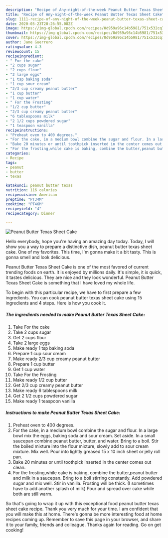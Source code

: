 ```yaml
---
description: "Recipe of Any-night-of-the-week Peanut Butter Texas Sheet Cake"
title: "Recipe of Any-night-of-the-week Peanut Butter Texas Sheet Cake"
slug: 1111-recipe-of-any-night-of-the-week-peanut-butter-texas-sheet-cake
date: 2020-05-23T20:26:55.082Z
image: https://img-global.cpcdn.com/recipes/0d959a96c14b5981/751x532cq70/peanut-butter-texas-sheet-cake-recipe-main-photo.jpg
thumbnail: https://img-global.cpcdn.com/recipes/0d959a96c14b5981/751x532cq70/peanut-butter-texas-sheet-cake-recipe-main-photo.jpg
cover: https://img-global.cpcdn.com/recipes/0d959a96c14b5981/751x532cq70/peanut-butter-texas-sheet-cake-recipe-main-photo.jpg
author: Jane Guerrero
ratingvalue: 4.3
reviewcount: 15
recipeingredient:
- " For the cake"
- "2 cups sugar"
- "2 cups flour"
- "2 large eggs"
- "1 tsp baking soda"
- "1 cup sour cream"
- "2/3 cup creamy peanut butter"
- "1 cup butter"
- "1 cup water"
- " For the Frosting"
- "1/2 cup butter"
- "2/3 cup creamy peanut butter"
- "6 tablespoons milk"
- "2 1/2 cups powdered sugar"
- "1 teaspoon vanilla"
recipeinstructions:
- "Preheat oven to 400 degrees."
- "For the cake, in a medium bowl combine the sugar and flour. In a large bowl mix the eggs, baking soda and sour cream. Set aside. In a small saucepan combine peanut butter, butter, and water. Bring to a boil. Stir the boiled mixture into the flour mixture, slowly add to sour cream mixture. Mix well. Pour into lightly greased 15 x 10 inch sheet or jelly roll pan."
- "Bake 20 minutes or until toothpick inserted in the center comes out clean."
- "For the frosting,while cake is baking, combine the butter,peanut butter and milk in a saucepan. Bring to a boil stirring constantly. Add powdered sugar and mix well. Stir in vanilla. Frosting will be thick. (I sometimes have to add another splash of milk) Pour and spread over cake while both are still warm."
categories:
- Recipe
tags:
- peanut
- butter
- texas

katakunci: peanut butter texas 
nutrition: 116 calories
recipecuisine: American
preptime: "PT34M"
cooktime: "PT46M"
recipeyield: "4"
recipecategory: Dinner

---
```



![Peanut Butter Texas Sheet Cake](https://img-global.cpcdn.com/recipes/0d959a96c14b5981/751x532cq70/peanut-butter-texas-sheet-cake-recipe-main-photo.jpg)

Hello everybody, hope you're having an amazing day today. Today, I will show you a way to prepare a distinctive dish, peanut butter texas sheet cake. One of my favorites. This time, I'm gonna make it a bit tasty. This is gonna smell and look delicious.

Peanut Butter Texas Sheet Cake is one of the most favored of current trending foods on earth. It is enjoyed by millions daily. It's simple, it is quick, it tastes delicious. They are nice and they look wonderful. Peanut Butter Texas Sheet Cake is something that I have loved my whole life.




To begin with this particular recipe, we have to first prepare a few ingredients. You can cook peanut butter texas sheet cake using 15 ingredients and 4 steps. Here is how you cook it.

<!--inarticleads1-->

##### The ingredients needed to make Peanut Butter Texas Sheet Cake:

1. Take  For the cake
1. Take 2 cups sugar
1. Get 2 cups flour
1. Take 2 large eggs
1. Make ready 1 tsp baking soda
1. Prepare 1 cup sour cream
1. Make ready 2/3 cup creamy peanut butter
1. Prepare 1 cup butter
1. Get 1 cup water
1. Take  For the Frosting
1. Make ready 1/2 cup butter
1. Get 2/3 cup creamy peanut butter
1. Make ready 6 tablespoons milk
1. Get 2 1/2 cups powdered sugar
1. Make ready 1 teaspoon vanilla




<!--inarticleads2-->

##### Instructions to make Peanut Butter Texas Sheet Cake:

1. Preheat oven to 400 degrees.
1. For the cake, in a medium bowl combine the sugar and flour. In a large bowl mix the eggs, baking soda and sour cream. Set aside. In a small saucepan combine peanut butter, butter, and water. Bring to a boil. Stir the boiled mixture into the flour mixture, slowly add to sour cream mixture. Mix well. Pour into lightly greased 15 x 10 inch sheet or jelly roll pan.
1. Bake 20 minutes or until toothpick inserted in the center comes out clean.
1. For the frosting,while cake is baking, combine the butter,peanut butter and milk in a saucepan. Bring to a boil stirring constantly. Add powdered sugar and mix well. Stir in vanilla. Frosting will be thick. (I sometimes have to add another splash of milk) Pour and spread over cake while both are still warm.




So that's going to wrap it up with this exceptional food peanut butter texas sheet cake recipe. Thank you very much for your time. I am confident that you will make this at home. There's gonna be more interesting food at home recipes coming up. Remember to save this page in your browser, and share it to your family, friends and colleague. Thanks again for reading. Go on get cooking!
